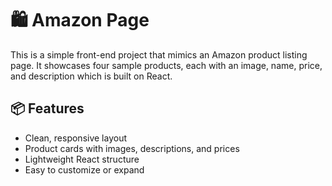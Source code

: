# 🛍️ Amazon Page

This is a simple front-end project that mimics an Amazon product listing page. It showcases four sample products, each with an image, name, price, and description which is built on React.

## 📦 Features

- Clean, responsive layout
- Product cards with images, descriptions, and prices
- Lightweight React structure
- Easy to customize or expand
